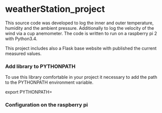 # weatherStation_project
This source code was developed to log the inner and outer 
temperature, humidity and the ambient pressure. Additionally to 
log the velocity of the wind via a cup anemometer. The code is
written to run on a raspberry pi 2 with Python3.4. 

This project includes also a Flask base website with published 
the current measured values.

### Add library to PYTHONPATH
To use this library comfortable in your project it necessary to add the
path to the PYTHONPATH environment variable.

export PYTHONPATH=<path to the folder weatherStation_project>

### Configuration on the raspberry pi
